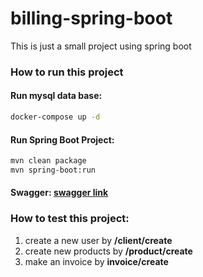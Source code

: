 # billing-spring-boot
This is just a small project using spring boot

### How to run this project
#### Run mysql data base:
 ```bash  
 docker-compose up -d   
```
#### Run Spring Boot Project:
```bash
mvn clean package
mvn spring-boot:run
```
#### Swagger:  [swagger link](http://localhost:8080/swagger-ui/index.html)

### How to test this project:
1. create a new user by **/client/create**
2. create new products by **/product/create**
3. make an invoice by **invoice/create** 

